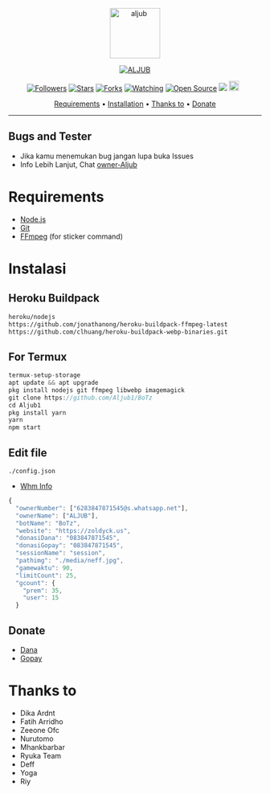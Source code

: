 <p align="center">
<img src="https://telegra.ph/file/56edf7304dabd18339158.jpg" alt="aljub" width="100"/>


</p>
<p align="center">
<a href="#"><img title="ALJUB" src="https://img.shields.io/badge/-ALJUB-blueviolet"></a>
</p>
<p align="center">
<a href="https://github.com/Aljub1/followers"><img title="Followers" src="https://img.shields.io/github/followers/Aljub1?color=red&style=flat-square"></a>
<a href="https://github.com/Aljub1/BoTz/stargazers/"><img title="Stars" src="https://img.shields.io/github/stars/Aljub1/BoTz?color=blue&style=flat-square"></a>
<a href="https://github.com/Aljub1/BoTz/network/members"><img title="Forks" src="https://img.shields.io/github/forks/Aljub1/BoTz?color=red&style=flat-square"></a>
<a href="https://github.com/Aljub1/BoTz/watchers"><img title="Watching" src="https://img.shields.io/github/watchers/Aljub1/BoTz?label=Watchers&color=blue&style=flat-square"></a>
<a href="https://github.com/Aljub1/BoTz"><img title="Open Source" src="https://badges.frapsoft.com/os/v2/open-source.svg?v=103"></a>
<a href="https://github.com/Aljub1/BoTz


/"><img title="Size" src="https://img.shields.io/github/repo-size/Aljub1/BoTz?style=flat-square&color=green"></a>
<a href="https://hits.seeyoufarm.com"><img src="https://hits.seeyoufarm.com/api/count/incr/badge.svg?url=https://github.com/Aljub1/BoTz/&count_bg=%2379C83D&title_bg=%23555555&icon=probot.svg&icon_color=%2300FF6D&title=hits&edge_flat=false"/></a>
<a href="https://github.com/Aljub1/BoTz/graphs/commit-activity"><img height="20" src="https://img.shields.io/badge/Maintained%3F-yes-green.svg"></a>&nbsp;&nbsp;
</p>

<p align="center">
  <a href="https://github.com/Aljub1/BoTz#requirements">Requirements</a> •
  <a href="https://github.com/Aljub1/BoTz#instalasi">Installation</a> •
  <a href="https://github.com/Aljub1/BoTz#thanks-to">Thanks to</a> •
  <a href="https://github.com/Aljub1/BoTz#donate">Donate</a>
</p>
</div>


---

## Bugs and Tester
* Jika kamu menemukan bug jangan lupa buka Issues
* Info Lebih Lanjut, Chat [owner-Aljub](https://wa.me/6283847871545)

# Requirements
* [Node.js](https://nodejs.org/en/)
* [Git](https://git-scm.com/downloads)
* [FFmpeg](https://github.com/BtbN/FFmpeg-Builds/releases/download/autobuild-2020-12-08-13-03/ffmpeg-n4.3.1-26-gca55240b8c-win64-gpl-4.3.zip) (for sticker command)

# Instalasi
## Heroku Buildpack
```bash
heroku/nodejs
https://github.com/jonathanong/heroku-buildpack-ffmpeg-latest
https://github.com/clhuang/heroku-buildpack-webp-binaries.git
```
## For Termux
```ts
termux-setup-storage
apt update && apt upgrade
pkg install nodejs git ffmpeg libwebp imagemagick
git clone https://github.com/Aljub1/BoTz
cd Aljub1
pkg install yarn
yarn
npm start
```

## Edit file
`./config.json`
* [Whm Info](https://github.com/Aljub1/BoTz/blob/ec9a6764eb2bd7108fe2717c10cf8a27578c6c14/message/msg.js#L44)
```ts
{
  "ownerNumber": ["6283847871545@s.whatsapp.net"],
  "ownerName": ["ALJUB"],
  "botName": "BoTz",
  "website": "https://zoldyck.us",
  "donasiDana": "083847871545",
  "donasiGopay": "083847871545",
  "sessionName": "session",
  "pathimg": "./media/neff.jpg",
  "gamewaktu": 90,
  "limitCount": 25,
  "gcount": {
	"prem": 35,
	"user": 15
  }
```


## Donate
- [Dana](https://wa.me/6283847871545?text=Bang+mau+donasi)
- [Gopay](https://wa.me/6283847871545?text=Bang+mau+donasi)



# Thanks to
- Dika Ardnt
- Fatih Arridho
- Zeeone Ofc
- Nurutomo
- Mhankbarbar
- Ryuka Team
- Deff
- Yoga
- Riy
